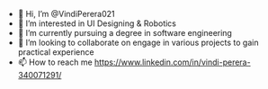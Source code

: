 - 👋 Hi, I’m @VindiPerera021
- 👀 I’m interested in UI Designing  & Robotics
- 🌱 I’m currently pursuing a degree in software engineering
- 💞️ I’m looking to collaborate on engage in various projects to gain practical experience
- 📫 How to reach me https://www.linkedin.com/in/vindi-perera-340071291/

